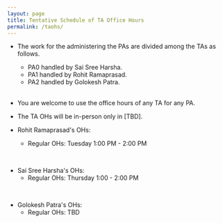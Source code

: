 ```yaml
---
layout: page
title: Tentative Schedule of TA Office Hours
permalink: /taohs/
---
```



- The work for the administering the PAs are divided among the TAs as follows.
    - PA0 handled by Sai Sree Harsha.
    - PA1 handled by Rohit Ramaprasad.
    - PA2 handled by Golokesh Patra.
</br></br>
- You are welcome to use the office hours of any TA for any PA.

- The TA OHs will be in-person only in [TBD].

- Rohit Ramaprasad's OHs:
    - Regular OHs: Tuesday 1:00 PM - 2:00 PM
    <!-- - Extra in PA0 & PA1 interval: 11:00am-1:00pm on TBD, 4:30-6:30pm on TBD, and TBD, 12:30-2:30pm on TBD -->
</br>

- Sai Sree Harsha's OHs:
    - Regular OHs: Thursday 1:00 - 2:00 PM
    <!-- - Extra in PA2 interval: 9-11am on TBD and TBD, 10am-12pm on TBD, 9-11am on TBD -->
</br>

- Golokesh Patra's OHs:
    - Regular OHs: TBD
    <!-- - Extra in PA2 interval: 9-11am on TBD and TBD, 10am-12pm on TBD, 9-11am on TBD -->

